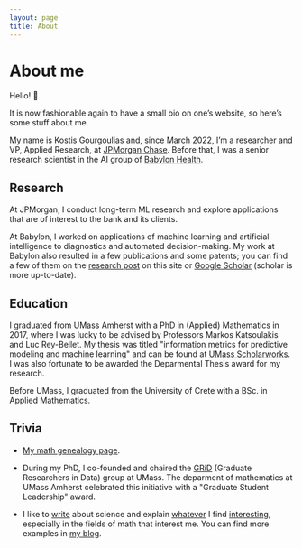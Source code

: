 ```yaml
---
layout: page
title: About
---
```


# About me

Hello! 👋

It is now fashionable again to have a small bio on one’s website, so here’s some stuff about me.

My name is Kostis Gourgoulias and, since March 2022, I’m a researcher and VP, Applied Research, at [JPMorgan Chase](https://www.jpmorgan.com/technology/artificial-intelligence). Before that, I was a senior research scientist in the AI group of [Babylon Health](https://www.babylonhealth.com/).

## Research

At JPMorgan, I conduct long-term ML research and explore applications that are of interest to the bank and its clients.

At Babylon, I worked on applications of machine learning and artificial intelligence to diagnostics and automated decision-making. My work at Babylon also resulted in a few publications and some patents; you can find a few of them on the [research post]({{site.url}}/Research/) on this site or [Google Scholar](https://scholar.google.com/citations?user=V1S7npsAAAAJ&hl=en) (scholar is more up-to-date).

## Education

I graduated from UMass Amherst with a PhD in (Applied) Mathematics in 2017, where I was lucky to be advised by Professors Markos Katsoulakis and Luc Rey-Bellet. My thesis was titled "information metrics for predictive modeling and machine learning" and can be found at [UMass Scholarworks](https://scholarworks.umass.edu/dissertations_2/1006/). I was also fortunate to be awarded the Deparmental Thesis award for my research.

Before UMass, I graduated from the University of Crete with a BSc. in Applied Mathematics.

## Trivia

- [My math genealogy page](https://www.genealogy.math.ndsu.nodak.edu/id.php?id=228804).

- During my PhD, I co-founded and chaired the [GRiD](https://github.com/gridclub) (Graduate Researchers in Data) group at UMass. The deparment of mathematics at UMass Amherst celebrated this initiative with a "Graduate Student Leadership" award.

- I like to [write](https://www.quora.com/profile/Kostis-Gourgoulias) about science and explain [whatever](https://inlieuofabettertitle.wordpress.com/) I find [interesting](https://github.com/kgourgou/Linear-Perceptron), especially in the fields of math that interest me. You can find more examples in [my blog](http://kgourgou.me).
